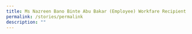 ```yaml
---
title: Ms Nazreen Bano Binte Abu Bakar (Employee) Workfare Recipient
permalink: /stories/permalink
description: ""
---
```

